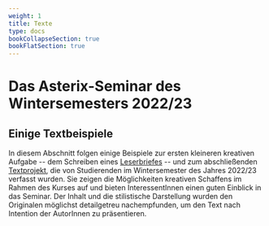 ```yaml
---
weight: 1
title: Texte
type: docs
bookCollapseSection: true
bookFlatSection: true
---
```


# Das Asterix-Seminar des Wintersemesters 2022/23

## Einige Textbeispiele

In diesem Abschnitt folgen einige Beispiele zur ersten kleineren kreativen Aufgabe -- dem Schreiben eines [Leserbriefes](/docs/Texte/Leserbriefe/) -- und zum abschließenden [Textprojekt](/docs/Texte/Textprojekte/), die von Studierenden im Wintersemester des Jahres 2022/23 verfasst wurden. Sie zeigen die Möglichkeiten kreativen Schaffens im Rahmen des Kurses auf und bieten InteressentInnen einen guten Einblick in das Seminar. Der Inhalt und die stilistische Darstellung wurden den Originalen möglichst detailgetreu nachempfunden, um den Text nach Intention der AutorInnen zu präsentieren.

